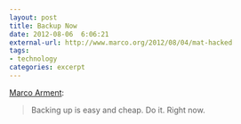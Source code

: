```yaml
---
layout: post
title: Backup Now
date: 2012-08-06  6:06:21
external-url: http://www.marco.org/2012/08/04/mat-hacked
tags:
- technology
categories: excerpt
---
```

[Marco Arment](http://www.marco.org/2012/08/04/mat-hacked):

> Backing up is easy and cheap. Do it. Right now.
